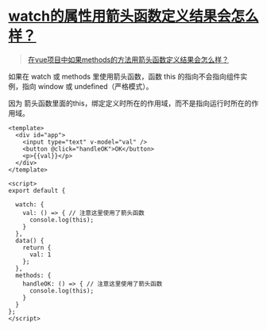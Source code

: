 # [watch的属性用箭头函数定义结果会怎么样？](https://github.com/haizlin/fe-interview/issues/476)

> [在vue项目中如果methods的方法用箭头函数定义结果会怎么样？](https://github.com/haizlin/fe-interview/issues/475)

如果在 watch 或 methods 里使用箭头函数，函数 this 的指向不会指向组件实例，指向 window 或 undefined（严格模式）。

因为 箭头函数里面的this，绑定定义时所在的作用域，而不是指向运行时所在的作用域。



```vue
<template>
  <div id="app">
    <input type="text" v-model="val" />
    <button @click="handleOK">OK</button>
    <p>{{val}}</p>
  </div>
</template>

<script>
export default {

  watch: {
    val: () => { // 注意这里使用了箭头函数
      console.log(this);
    }
  },
  data() {
    return {
      val: 1
    };
  },
  methods: {
    handleOK: () => { // 注意这里使用了箭头函数
      console.log(this);
    }
  }
};
</script>
```

